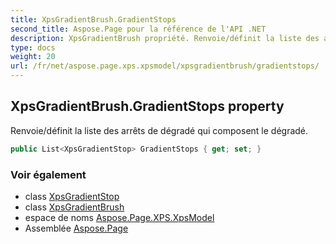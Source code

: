 ```yaml
---
title: XpsGradientBrush.GradientStops
second_title: Aspose.Page pour la référence de l'API .NET
description: XpsGradientBrush propriété. Renvoie/définit la liste des arrêts de dégradé qui composent le dégradé.
type: docs
weight: 20
url: /fr/net/aspose.page.xps.xpsmodel/xpsgradientbrush/gradientstops/
---
```

## XpsGradientBrush.GradientStops property

Renvoie/définit la liste des arrêts de dégradé qui composent le dégradé.

```csharp
public List<XpsGradientStop> GradientStops { get; set; }
```

### Voir également

* class [XpsGradientStop](../../xpsgradientstop/)
* class [XpsGradientBrush](../)
* espace de noms [Aspose.Page.XPS.XpsModel](../../xpsgradientbrush/)
* Assemblée [Aspose.Page](../../../)


